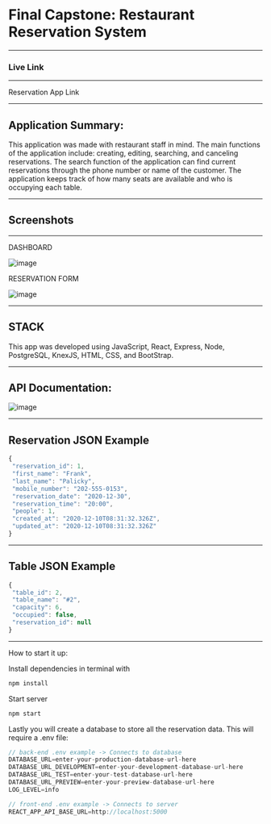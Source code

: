 # Final Capstone: Restaurant Reservation System
-----------------------------------------------------------------------------------------------
### Live Link 
-----------------------------------------------------------------------------------------------
Reservation App Link

-----------------------------------------------------------------------------------------------
## Application Summary:

This application was made with restaurant staff in mind. The main functions of the application include: creating, editing, searching, and canceling reservations. The search function of the application can find current reservations through the phone number or name of the customer. The application keeps track of how many seats are available and who is occupying each table. 


-----------------------------------------------------------------------------------------------
## Screenshots
-----------------------------------------------------------------------------------------------
DASHBOARD

![image](https://user-images.githubusercontent.com/72090865/116441764-5a70fb00-a817-11eb-9bde-d514169697a2.png)

RESERVATION FORM

![image](https://user-images.githubusercontent.com/72090865/116441692-47f6c180-a817-11eb-90bc-231fd3a45d22.png)



-----------------------------------------------------------------------------------------------------
## STACK

This app was developed using JavaScript, React, Express, Node, PostgreSQL, KnexJS, HTML, CSS, and BootStrap.

-----------------------------------------------------------------------------------------------------

## API Documentation:

![image](https://user-images.githubusercontent.com/72090865/116443219-ff400800-a818-11eb-8454-81e4a1117bbd.png)

-----------------------------------------------------------------------------------------------------

## Reservation JSON Example

```js
{
 "reservation_id": 1,
 "first_name": "Frank",
 "last_name": "Palicky",
 "mobile_number": "202-555-0153",
 "reservation_date": "2020-12-30",
 "reservation_time": "20:00",
 "people": 1,
 "created_at": "2020-12-10T08:31:32.326Z",
 "updated_at": "2020-12-10T08:31:32.326Z"
}
```

-----------------------------------------------------------------------------------------------------

## Table JSON Example

```js
{
 "table_id": 2,
 "table_name": "#2",
 "capacity": 6,
 "occupied": false,
 "reservation_id": null
}
```


-----------------------------------------------------------------------------------------------------

How to start it up:

Install dependencies in terminal with

```js
npm install
```

Start server 

```js
npm start
```

Lastly you will create a database to store all the reservation data. This will require a .env file:

```js
// back-end .env example -> Connects to database
DATABASE_URL=enter-your-production-database-url-here
DATABASE_URL_DEVELOPMENT=enter-your-development-database-url-here
DATABASE_URL_TEST=enter-your-test-database-url-here
DATABASE_URL_PREVIEW=enter-your-preview-database-url-here
LOG_LEVEL=info

// front-end .env example -> Connects to server
REACT_APP_API_BASE_URL=http://localhost:5000
```


























